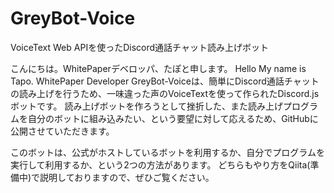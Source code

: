 # GreyBot-Voice
VoiceText Web APIを使ったDiscord通話チャット読み上げボット

こんにちは。WhitePaperデベロッパ、たぽと申します。
Hello My name is Tapo. WhitePaper Developer
GreyBot-Voiceは、簡単にDiscord通話チャットの読み上げを行うため、一味違った声のVoiceTextを使って作られたDiscord.jsボットです。
読み上げボットを作ろうとして挫折した、また読み上げプログラムを自分のボットに組み込みたい、という要望に対して応えるため、GitHubに公開させていただきます。

このボットは、公式がホストしているボットを利用するか、自分でプログラムを実行して利用するか、という2つの方法があります。
どちらもやり方をQiita(準備中)で説明しておりますので、ぜひご覧ください。
